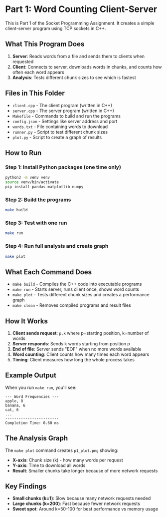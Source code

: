 # Part 1: Word Counting Client-Server

This is Part 1 of the Socket Programming Assignment. It creates a simple client-server program using TCP sockets in C++.

## What This Program Does

1. **Server**: Reads words from a file and sends them to clients when requested
2. **Client**: Connects to server, downloads words in chunks, and counts how often each word appears
3. **Analysis**: Tests different chunk sizes to see which is fastest

## Files in This Folder

- `client.cpp` - The client program (written in C++)
- `server.cpp` - The server program (written in C++)
- `Makefile` - Commands to build and run the programs
- `config.json` - Settings like server address and port
- `words.txt` - File containing words to download
- `runner.py` - Script to test different chunk sizes
- `plot.py` - Script to create a graph of results

## How to Run

### Step 1: Install Python packages (one time only)
```bash
python3 -m venv venv
source venv/bin/activate
pip install pandas matplotlib numpy
```

### Step 2: Build the programs
```bash
make build
```

### Step 3: Test with one run
```bash
make run
```

### Step 4: Run full analysis and create graph
```bash
make plot
```

## What Each Command Does

- `make build` - Compiles the C++ code into executable programs
- `make run` - Starts server, runs client once, shows word counts
- `make plot` - Tests different chunk sizes and creates a performance graph
- `make clean` - Removes compiled programs and result files

## How It Works

1. **Client sends request**: `p,k` where p=starting position, k=number of words
2. **Server responds**: Sends k words starting from position p
3. **End of file**: Server sends "EOF" when no more words available
4. **Word counting**: Client counts how many times each word appears
5. **Timing**: Client measures how long the whole process takes

## Example Output

When you run `make run`, you'll see:
```
--- Word Frequencies ---
apple, 8
banana, 6
cat, 6
...
------------------------
Completion Time: 0.60 ms
```

## The Analysis Graph

The `make plot` command creates `p1_plot.png` showing:
- **X-axis**: Chunk size (k) - how many words per request
- **Y-axis**: Time to download all words
- **Result**: Smaller chunks take longer because of more network requests

## Key Findings

- **Small chunks (k=1)**: Slow because many network requests needed
- **Large chunks (k=200)**: Fast because fewer network requests
- **Sweet spot**: Around k=50-100 for best performance vs memory usage

